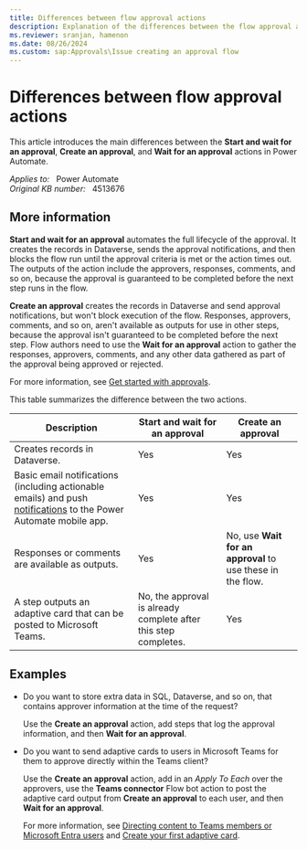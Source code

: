 ```yaml
---
title: Differences between flow approval actions
description: Explanation of the differences between the flow approval actions in Power Automate.
ms.reviewer: sranjan, hamenon
ms.date: 08/26/2024
ms.custom: sap:Approvals\Issue creating an approval flow
---
```

# Differences between flow approval actions

This article introduces the main differences between the **Start and wait for an approval**, **Create an approval**, and **Wait for an approval** actions in Power Automate.

_Applies to:_ &nbsp; Power Automate  
_Original KB number:_ &nbsp; 4513676

## More information

**Start and wait for an approval** automates the full lifecycle of the approval. It creates the records in Dataverse, sends the approval notifications, and then blocks the flow run until the approval criteria is met or the action times out. The outputs of the action include the approvers, responses, comments, and so on, because the approval is guaranteed to be completed before the next step runs in the flow.

**Create an approval** creates the records in Dataverse and send approval notifications, but won't block execution of the flow. Responses, approvers, comments, and so on, aren't available as outputs for use in other steps, because the approval isn't guaranteed to be completed before the next step. Flow authors need to use the **Wait for an approval** action to gather the responses, approvers, comments, and any other data gathered as part of the approval being approved or rejected.

For more information, see [Get started with approvals](/power-automate/get-started-approvals).

This table summarizes the difference between the two actions.

| Description| Start and wait for an approval | Create an approval|
|---|---|---|
| Creates records in Dataverse. | Yes | Yes |
| Basic email notifications (including actionable emails) and push [notifications](/power-automate/mobile/notifications) to the Power Automate mobile app. | Yes | Yes |
| Responses or comments are available as outputs. | Yes | No, use **Wait for an approval** to use these in the flow. |
| A step outputs an adaptive card that can be posted to Microsoft Teams. | No, the approval is already complete after this step completes. | Yes |

## Examples

- Do you want to store extra data in SQL, Dataverse, and so on, that contains approver information at the time of the request?

  Use the **Create an approval** action, add steps that log the approval information, and then **Wait for an approval**.

- Do you want to send adaptive cards to users in Microsoft Teams for them to approve directly within the Teams client?

  Use the **Create an approval** action, add in an _Apply To Each_ over the approvers, use the **Teams connector** Flow bot action to post the adaptive card output from **Create an approval** to each user, and then **Wait for an approval**.
  
  For more information, see [Directing content to Teams members or Microsoft Entra users](/power-automate/overview-adaptive-cards#directing-content-to-teams-members-or-microsoft-entra-users) and [Create your first adaptive card](/power-automate/create-adaptive-cards).

